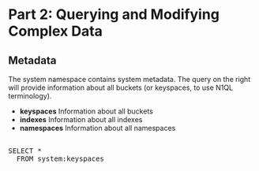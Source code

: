 # Part 2: Querying and Modifying Complex Data

## Metadata

The system namespace contains system metadata. The query on the right will
provide information about all buckets (or keyspaces, to use N1QL terminology).

* <b>keyspaces</b> Information about all buckets 
* <b>indexes</b> Information about all indexes
* <b>namespaces</b> Information about all namespaces

<pre id="example"> 
SELECT *
  FROM system:keyspaces
</pre>

